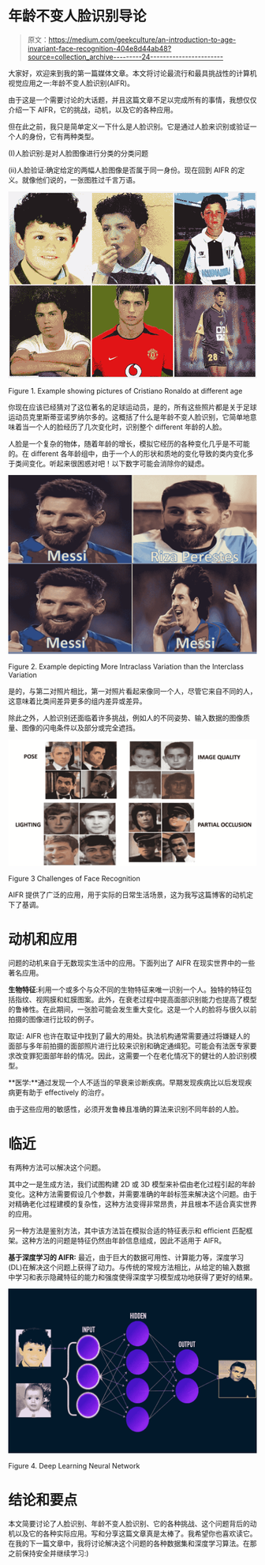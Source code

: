 # 年龄不变人脸识别导论

> 原文：<https://medium.com/geekculture/an-introduction-to-age-invariant-face-recognition-404e8d44ab48?source=collection_archive---------24----------------------->

大家好，欢迎来到我的第一篇媒体文章。本文将讨论最流行和最具挑战性的计算机视觉应用之一:年龄不变人脸识别(AIFR)。

由于这是一个需要讨论的大话题，并且这篇文章不足以完成所有的事情，我想仅仅介绍一下 AIFR，它的挑战，动机，以及它的各种应用。

但在此之前，我只是简单定义一下什么是人脸识别。它是通过人脸来识别或验证一个人的身份，它有两种类型。

(I)人脸识别:是对人脸图像进行分类的分类问题

(ii)人脸验证:确定给定的两幅人脸图像是否属于同一身份。现在回到 AIFR 的定义。就像他们说的，一张图胜过千言万语。

![](img/a0233054d72aed2899dd636f0fc48d16.png)

Figure 1\. Example showing pictures of Cristiano Ronaldo at different age

你现在应该已经猜对了这位著名的足球运动员，是的，所有这些照片都是关于足球运动员克里斯蒂亚诺罗纳尔多的。这概括了什么是年龄不变人脸识别，它简单地意味着当一个人的脸经历了几次变化时，识别整个 diﬀerent 年龄的人脸。

人脸是一个复杂的物体，随着年龄的增长，模拟它经历的各种变化几乎是不可能的。在 diﬀerent 各年龄组中，由于一个人的形状和质地的变化导致的类内变化多于类间变化。听起来很困惑对吧！以下数字可能会消除你的疑虑。

![](img/dadc20d6dbfbca27253c6d220ee03f70.png)

Figure 2\. Example depicting More Intraclass Variation than the Interclass Variation

是的，与第二对照片相比，第一对照片看起来像同一个人，尽管它来自不同的人，这意味着比类间差异更多的组内差异或差异。

除此之外，人脸识别还面临着许多挑战，例如人的不同姿势、输入数据的图像质量、图像的闪电条件以及部分或完全遮挡。

![](img/60989b24040c9a53abfbe51bd9ddbd54.png)

Figure 3 Challenges of Face Recognition

AIFR 提供了广泛的应用，用于实际的日常生活场景，这为我写这篇博客的动机定下了基调。

# **动机和应用**

问题的动机来自于无数现实生活中的应用。下面列出了 AIFR 在现实世界中的一些著名应用。

**生物特征**:利用一个或多个与众不同的生物特征来唯一识别一个人。独特的特征包括指纹、视网膜和虹膜图案。此外，在衰老过程中提高面部识别能力也提高了模型的鲁棒性。在此期间，一张脸可能会发生重大变化。这是一个人的脸将与很久以前拍摄的图像进行比较的例子。

取证: AIFR 也许在取证中找到了最大的用处。执法机构通常需要通过将嫌疑人的面部与多年前拍摄的面部照片进行比较来识别和确定通缉犯。可能会有法医专家要求改变罪犯面部年龄的情况。因此，这需要一个在老化情况下的健壮的人脸识别模型。

**医学:**通过发现一个人不适当的早衰来诊断疾病。早期发现疾病比以后发现疾病更有助于 eﬀectively 的治疗。

由于这些应用的敏感性，必须开发鲁棒且准确的算法来识别不同年龄的人脸。

# **临近**

有两种方法可以解决这个问题。

其中之一是生成方法，我们试图构建 2D 或 3D 模型来补偿由老化过程引起的年龄变化。这种方法需要假设几个参数，并需要准确的年龄标签来解决这个问题。由于对精确老化过程建模的复杂性，这种方法变得非常昂贵，并且根本不适合真实世界的应用。

另一种方法是鉴别方法，其中该方法旨在模拟合适的特征表示和 eﬃcient 匹配框架。这种方法的问题是特征仍然由年龄信息组成，因此不适用于 AIFR。

**基于深度学习的 AIFR:** 最近，由于巨大的数据可用性、计算能力等，深度学习(DL)在解决这个问题上获得了动力。与传统的常规方法相比，从给定的输入数据中学习和表示隐藏特征的能力和强度使得深度学习模型成功地获得了更好的结果。

![](img/07089841e2a5dd4a1e5387aa8469bee2.png)

Figure 4\. Deep Learning Neural Network

# 结论和要点

本文简要讨论了人脸识别、年龄不变人脸识别、它的各种挑战、这个问题背后的动机以及它的各种实际应用。写和分享这篇文章真是太棒了。我希望你也喜欢读它。在我的下一篇文章中，我将讨论解决这个问题的各种数据集和深度学习算法。在那之前保持安全并继续学习:)